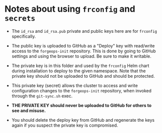 # Notes about using `frconfig` and `secrets`

* The `id_rsa` and `id_rsa.pub` private and public keys here are for `frconfig` specifically.

* The public key is uploaded to GitHub as a "Deploy" key with read/write access to the `forgeops-init` repository.
    This is done by going to GitHub settings and using the browser to upload.
    Be sure to make it writable.

* The private key is in this folder and used by the `frconfig` Helm chart during installation to deploy to the given namespace.
    Note that the private key should not be uploaded to GitHub and should be protected.

* This private key (secret) allows the cluster to access and write configuration changes to the `forgeops-init` repository, when invoked through the `git-sync.sh` exec.

* **THE PRIVATE KEY should never be uploaded to GitHub for others to see and misuse.**

* You should delete the deploy key from GitHub and regenerate the keys again if you suspect the private key is compromised.
